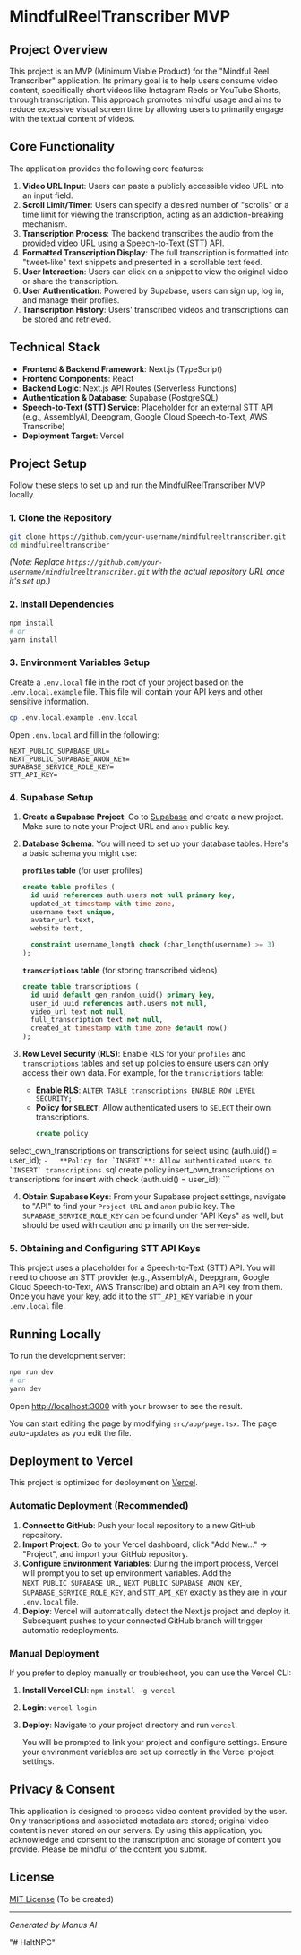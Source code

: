 # MindfulReelTranscriber MVP

## Project Overview

This project is an MVP (Minimum Viable Product) for the "Mindful Reel Transcriber" application. Its primary goal is to help users consume video content, specifically short videos like Instagram Reels or YouTube Shorts, through transcription. This approach promotes mindful usage and aims to reduce excessive visual screen time by allowing users to primarily engage with the textual content of videos.

## Core Functionality

The application provides the following core features:

1.  **Video URL Input**: Users can paste a publicly accessible video URL into an input field.
2.  **Scroll Limit/Timer**: Users can specify a desired number of "scrolls" or a time limit for viewing the transcription, acting as an addiction-breaking mechanism.
3.  **Transcription Process**: The backend transcribes the audio from the provided video URL using a Speech-to-Text (STT) API.
4.  **Formatted Transcription Display**: The full transcription is formatted into "tweet-like" text snippets and presented in a scrollable text feed.
5.  **User Interaction**: Users can click on a snippet to view the original video or share the transcription.
6.  **User Authentication**: Powered by Supabase, users can sign up, log in, and manage their profiles.
7.  **Transcription History**: Users' transcribed videos and transcriptions can be stored and retrieved.

## Technical Stack

-   **Frontend & Backend Framework**: Next.js (TypeScript)
-   **Frontend Components**: React
-   **Backend Logic**: Next.js API Routes (Serverless Functions)
-   **Authentication & Database**: Supabase (PostgreSQL)
-   **Speech-to-Text (STT) Service**: Placeholder for an external STT API (e.g., AssemblyAI, Deepgram, Google Cloud Speech-to-Text, AWS Transcribe)
-   **Deployment Target**: Vercel

## Project Setup

Follow these steps to set up and run the MindfulReelTranscriber MVP locally.

### 1. Clone the Repository

```bash
git clone https://github.com/your-username/mindfulreeltranscriber.git
cd mindfulreeltranscriber
```

*(Note: Replace `https://github.com/your-username/mindfulreeltranscriber.git` with the actual repository URL once it's set up.)*

### 2. Install Dependencies

```bash
npm install
# or
yarn install
```

### 3. Environment Variables Setup

Create a `.env.local` file in the root of your project based on the `.env.local.example` file. This file will contain your API keys and other sensitive information.

```bash
cp .env.local.example .env.local
```

Open `.env.local` and fill in the following:

```
NEXT_PUBLIC_SUPABASE_URL=
NEXT_PUBLIC_SUPABASE_ANON_KEY=
SUPABASE_SERVICE_ROLE_KEY=
STT_API_KEY=
```

### 4. Supabase Setup

1.  **Create a Supabase Project**: Go to [Supabase](https://supabase.com/) and create a new project. Make sure to note your Project URL and `anon` public key.
2.  **Database Schema**: You will need to set up your database tables. Here's a basic schema you might use:

    **`profiles` table** (for user profiles)

    ```sql
    create table profiles (
      id uuid references auth.users not null primary key,
      updated_at timestamp with time zone,
      username text unique,
      avatar_url text,
      website text,

      constraint username_length check (char_length(username) >= 3)
    );
    ```

    **`transcriptions` table** (for storing transcribed videos)

    ```sql
    create table transcriptions (
      id uuid default gen_random_uuid() primary key,
      user_id uuid references auth.users not null,
      video_url text not null,
      full_transcription text not null,
      created_at timestamp with time zone default now()
    );
    ```

3.  **Row Level Security (RLS)**: Enable RLS for your `profiles` and `transcriptions` tables and set up policies to ensure users can only access their own data. For example, for the `transcriptions` table:

    -   **Enable RLS**: `ALTER TABLE transcriptions ENABLE ROW LEVEL SECURITY;`
    -   **Policy for `SELECT`**: Allow authenticated users to `SELECT` their own transcriptions.
        ```sql
        create policy 


select_own_transcriptions on transcriptions for select using (auth.uid() = user_id);
        ```
    -   **Policy for `INSERT`**: Allow authenticated users to `INSERT` transcriptions.
        ```sql
        create policy insert_own_transcriptions on transcriptions for insert with check (auth.uid() = user_id);
        ```

4.  **Obtain Supabase Keys**: From your Supabase project settings, navigate to "API" to find your `Project URL` and `anon` public key. The `SUPABASE_SERVICE_ROLE_KEY` can be found under "API Keys" as well, but should be used with caution and primarily on the server-side.

### 5. Obtaining and Configuring STT API Keys

This project uses a placeholder for a Speech-to-Text (STT) API. You will need to choose an STT provider (e.g., AssemblyAI, Deepgram, Google Cloud Speech-to-Text, AWS Transcribe) and obtain an API key from them. Once you have your key, add it to the `STT_API_KEY` variable in your `.env.local` file.

## Running Locally

To run the development server:

```bash
npm run dev
# or
yarn dev
```

Open [http://localhost:3000](http://localhost:3000) with your browser to see the result.

You can start editing the page by modifying `src/app/page.tsx`. The page auto-updates as you edit the file.

## Deployment to Vercel

This project is optimized for deployment on [Vercel](https://vercel.com/).

### Automatic Deployment (Recommended)

1.  **Connect to GitHub**: Push your local repository to a new GitHub repository.
2.  **Import Project**: Go to your Vercel dashboard, click "Add New..." -> "Project", and import your GitHub repository.
3.  **Configure Environment Variables**: During the import process, Vercel will prompt you to set up environment variables. Add the `NEXT_PUBLIC_SUPABASE_URL`, `NEXT_PUBLIC_SUPABASE_ANON_KEY`, `SUPABASE_SERVICE_ROLE_KEY`, and `STT_API_KEY` exactly as they are in your `.env.local` file.
4.  **Deploy**: Vercel will automatically detect the Next.js project and deploy it. Subsequent pushes to your connected GitHub branch will trigger automatic redeployments.

### Manual Deployment

If you prefer to deploy manually or troubleshoot, you can use the Vercel CLI:

1.  **Install Vercel CLI**: `npm install -g vercel`
2.  **Login**: `vercel login`
3.  **Deploy**: Navigate to your project directory and run `vercel`.

    You will be prompted to link your project and configure settings. Ensure your environment variables are set up correctly in the Vercel project settings.

## Privacy & Consent

This application is designed to process video content provided by the user. Only transcriptions and associated metadata are stored; original video content is never stored on our servers. By using this application, you acknowledge and consent to the transcription and storage of content you provide. Please be mindful of the content you submit.

## License

[MIT License](LICENSE) (To be created)

---

*Generated by Manus AI*

"# HaltNPC" 
